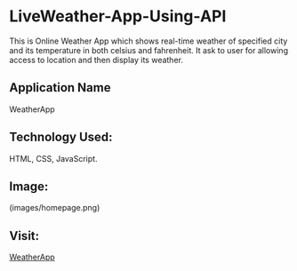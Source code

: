 # LiveWeather-App-Using-API

This is Online Weather App which shows real-time weather of specified city and its temperature in both celsius and fahrenheit. It ask to user for allowing access to location and then display its weather. 

## Application Name

 WeatherApp

## Technology Used:

HTML, CSS, JavaScript.

## Image:
(images/homepage.png)

## Visit:
[WeatherApp](https://aadeshnichite.github.io/LiveWeather-App-Using-API/)
